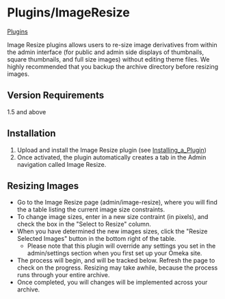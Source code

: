 Plugins/ImageResize
===================


[Plugins](../Plugins.1.html "Plugins")


Image Resize plugins allows users to re-size image derivatives from
within the admin interface (for public and admin side displays of
thumbnails, square thumbnails, and full size images) without editing
theme files. We highly recommended that you backup the archive directory
before resizing images.

Version Requirements 
---------------------------------------------------------------------------------

1.5 and above

Installation
-----------------------------------------------------------------

1.  Upload and install the Image Resize plugin (see
    [Installing\_a\_Plugin](https://omeka.org/codex/Installing_a_Plugin "Installing a Plugin"))
2.  Once activated, the plugin automatically creates a tab in the Admin
    navigation called Image Resize.

Resizing Images
-----------------------------------------------------------------------

-   Go to the Image Resize page (admin/image-resize), where you will
    find the a table listing the current image size constraints.
-   To change image sizes, enter in a new size contraint (in pixels),
    and check the box in the "Select to Resize" column.
-   When you have determined the new images sizes, click the "Resize
    Selected Images" button in the bottom right of the table.
    -   Please note that this plugin will override any settings you set
        in the admin/settings section when you first set up your
        Omeka site.
-   The process will begin, and will be tracked below. Refresh the page
    to check on the progress. Resizing may take awhile, because the
    process runs through your entire archive.
-   Once completed, you will changes will be implemented across
    your archive.